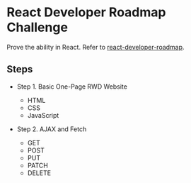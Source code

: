# React Developer Roadmap Challenge
Prove the ability in React.
Refer to [react-developer-roadmap](https://github.com/adam-golab/react-developer-roadmap).

## Steps

- Step 1. Basic One-Page RWD Website
    - HTML
    - CSS
    - JavaScript

- Step 2. AJAX and Fetch
    - GET
    - POST
    - PUT
    - PATCH
    - DELETE